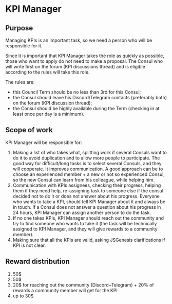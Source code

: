 # KPI Manager #
## Purpose ##
Managing KPIs is an important task, so we need a person who will be responsible for it. 
  
Since it is important that KPI Manager takes the role as quickly as possible, those who want to apply do not need to make a proposal. The Consul who will write first on the forum (KPI discussions thread) and is eligible according to the rules will take this role.  
   
The rules are:
 - this Council Term should be no less than 3rd for this Consul;
 - the Consul should leave his Discord/Telegram contacts (preferably both) on the forum (KPI discussion thread);
 - the Consul should be highly available during the Term (checking in at least once per day is a minimum).

## Scope of work ##
KPI Manager will be responsible for:
1) Making a list of who takes what, splitting work if several Consuls want to do it to avoid duplication and to allow more people to participate. The good way for difficult/long tasks is to select several Consuls, and they will cooperate. It improves communication. A good approach can be to choose an experienced member + a new or not so experienced Consul, so the new Consul can learn from his colleague, while helping him.
2) Communication with KPIs assignees, checking their progress, helping them if they need help, re-assigning task to someone else if the consul decided not to do it or does not answer about his progress. Everyone who wants to take a KPI, should tell KPI Manager about it and always be in touch. If a Consul does not answer a question about his progress in 24 hours, KPI Manager can assign another person to do the task.
3) If no one takes KPIs, KPI Manager should reach out the community and try to find someone who wants to take it (the task will be technically assigned to KPI Manager, and they will give rewards to a community member).
4) Making sure that all the KPIs are valid, asking JSGenesis clarifications if KPI is not clear.

## Reward distribution ##
1. 50$
2. 50$
3. 20$ for reaching out the community (Discord+Telegram) + 20% of rewards a community member will get for the KPI
4. up to 30$ 
